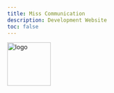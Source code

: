 ```yaml
---
title: Miss Communication
description: Development Website
toc: false
---
```


<img src="logo-w-text.svg" width="100" height="100" alt="logo" class="mx-auto m-0 p-0 pb-10"/>
